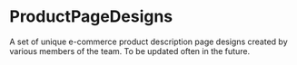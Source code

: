 # ProductPageDesigns
A set of unique e-commerce product description page designs created by various members of the team. To be updated often in the future.
